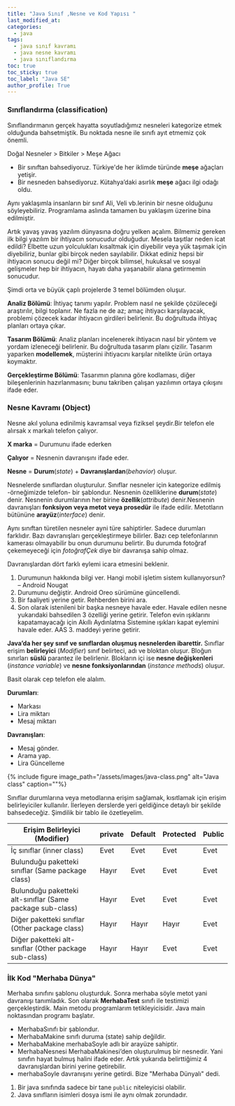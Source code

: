 ```yaml
---
title: "Java Sınıf ,Nesne ve Kod Yapısı "
last_modified_at:
categories:
  - java
tags:
  - java sınıf kavramı
  - java nesne kavramı
  - java sınıflandırma
toc: true
toc_sticky: true
toc_label: "Java SE"
author_profile: True
---
```


### Sınıflandırma (classification)

Sınıflandırmanın gerçek hayatta soyutladığımız nesneleri kategorize etmek olduğunda bahsetmiştik. Bu noktada nesne ile sınıfı ayıt etmemiz çok önemli.

 Doğal Nesneler > Bitkiler > Meşe Ağacı

- Bir sınıftan bahsediyoruz. Türkiye'de her iklimde türünde **meşe** ağaçları yetişir.
- Bir nesneden bahsediyoruz. Kütahya’daki asırlık **meşe** ağacı ilgi odağı oldu.

Aynı yaklaşımla insanların bir sınıf Ali, Veli vb.lerinin bir nesne olduğunu söyleyebiliriz. Programlama aslında tamamen bu yaklaşım üzerine bina edilmiştir.

Artık yavaş yavaş yazılım dünyasına doğru yelken açalım. Bilmemiz gereken ilk bilgi yazılım bir ihtiyacın sonucudur olduğudur. Mesela taşıtlar neden icat edildi?  Elbette uzun yolculukları kısaltmak için diyebilir veya yük taşımak için diyebiliriz, bunlar gibi birçok neden sayılabilir. Dikkat ediniz hepsi bir ihtiyacın sonucu değil mi? Diğer birçok bilimsel, hukuksal ve sosyal gelişmeler hep bir ihtiyacın, hayatı daha yaşanabilir alana getirmemin sonucudur.

Şimdi orta ve büyük çaplı projelerde 3 temel bölümden oluşur.

**Analiz Bölümü**: İhtiyaç tanımı yapılır. Problem nasıl ne şekilde çözüleceği araştırılır, bilgi toplanır. Ne fazla ne de az; amaç ihtiyacı karşılayacak, problemi çözecek kadar ihtiyacın girdileri belirlenir. Bu doğrultuda ihtiyaç planları ortaya çıkar.

**Tasarım Bölümü**: Analiz planları incelenerek ihtiyacın nasıl bir yöntem ve yordam izleneceği belirlenir. Bu doğrultuda tasarım planı çizilir. Tasarım yaparken **modellemek**, müşterini ihtiyacını karşılar nitelikte ürün ortaya koymaktır.

**Gerçekleştirme Bölümü**: Tasarımın planına göre kodlaması, diğer bileşenlerinin hazırlanmasını; bunu takriben çalışan yazılımın ortaya çıkışını ifade eder.

### Nesne Kavramı (Object)

Nesne akıl yoluna edinilmiş kavramsal veya fiziksel şeydir.Bir telefon ele alırsak x markalı telefon çalıyor.

**X marka** = Durumunu ifade ederken

**Çalıyor** = Nesnenin davranışını ifade eder.

**Nesne** =  **Durum**(*state*) + **Davranışlardan**(*behavior*) oluşur.

Nesnelerde sınıflardan oluşturulur. Sınıflar nesneler için kategorize edilmiş -örneğimizde telefon- bir şablondur. Nesnenin özelliklerine **durum**(*state*) denir. Nesnenin durumlarının her birine **özellik**(*attribute*) denir.Nesnenin davranışları **fonksiyon veya metot veya prosedür** ile ifade edilir. Metotların bütününe **arayüz**(*interface*) denir.

Aynı sınıftan türetilen nesneler ayni türe sahiptirler. Sadece durumları farklıdır. Bazı davranışları gerçekleştirmeye bilirler. Bazı cep telefonlarının kamerası olmayabilir bu onun durumunu belirtir. Bu durumda fotoğraf çekemeyeceği için *fotoğrafÇek* diye bir davranışa sahip olmaz.

Davranışlardan dört farklı eylemi icara etmesini beklenir.

1. Durumunun hakkında bilgi ver. Hangi mobil işletim sistem kullanıyorsun? – Android Nougat
2. Durumunu değiştir.  Android Oreo sürümüne güncellendi.
3. Bir faaliyeti yerine getir.  Rehberden birini ara.
4. Son olarak istenileni bir başka nesneye havale eder. Havale edilen nesne yukarıdaki bahsedilen 3 özelliği yerine getirir. Telefon evin ışıklarını kapatamayacağı için Akıllı Aydınlatma Sistemine ışıkları kapat eylemini havale eder. AAS 3. maddeyi yerine getirir.

**Java’da her şey sınıf ve sınıflardan oluşmuş nesnelerden ibarettir.** Sınıflar erişim **belirleyici** (*Modifier*)  sınıf belirteci, adı ve bloktan oluşur. Bloğun sınırları **süslü** parantez ile belirlenir. Blokların içi ise **nesne değişkenleri** (*instance variable*) ve **nesne fonksiyonlarından** (*instance methods*) oluşur.

Basit olarak cep telefon ele alalım.

**Durumları**:

- Markası
- Lira miktarı
- Mesaj miktarı

**Davranışları**:

- Mesaj gönder.
- Arama yap.
- Lira Güncelleme

{% include figure image_path="/assets/images/java-class.png" alt="Java class" caption=""%}

Sınıflar durumlarına veya metodlarına erişim sağlamak, kısıtlamak için erişim belirleyiciler kullanılır. İlerleyen derslerde yeri geldiğince detaylı bir şekilde bahsedeceğiz. Şimdilik bir tablo ile özetleyelim.



| Erişim Belirleyici (Modifier)                             | private | Default | Protected | Public |
| --------------------------------------------------------- | ------- | ------- | --------- | ------ |
| İç sınıflar (inner class)                                 | Evet    | Evet    | Evet      | Evet   |
| Bulunduğu paketteki sınıflar (Same package class)         | Hayır   | Evet    | Evet      | Evet   |
| Bulunduğu paketteki alt-sınıflar (Same package sub-class) | Hayır   | Evet    | Evet      | Evet   |
| Diğer paketteki sınıflar (Other package class)            | Hayır   | Hayır   | Hayır     | Evet   |
| Diğer paketteki alt-sınıflar (Other package sub-class)    | Hayır   | Hayır   | Evet      | Evet   |

### İlk Kod "Merhaba Dünya"

Merhaba sınıfını şablonu oluşturduk. Sonra merhaba söyle metot yani davranışı tanımladık. Son olarak **MerhabaTest** sınıfı ile testimizi gerçekleştirdik. Main metodu programlarım tetikleyicisidir. Java main noktasından programı başlatır.

- MerhabaSınıfı bir şablondur.
- MerhabaMakine sınıfı duruma (state) sahip değildir.
- MerhabaMakine merhabaSoyle adlı bir arayüze sahiptir.
- MerhabaNesnesi  MerhabaMakinesi’den oluşturulmuş bir nesnedir. Yani sınıfın hayat bulmuş halini ifade eder. Artık yukarıda belirttiğimiz 4 davranışlardan birini yerine getirebilir.
- merhabaSoyle davranışını yerine getirdi. Bize "Merhaba Dünyalı" dedi.

<script src="https://gist.github.com/baykoch/e9990fd19555fbc76f4ade00857dd71d.js"></script>

1. Bir java sınıfında sadece bir tane `public` niteleyicisi olabilir.
2. Java sınıfların isimleri dosya ismi ile aynı olmak zorundadır.
